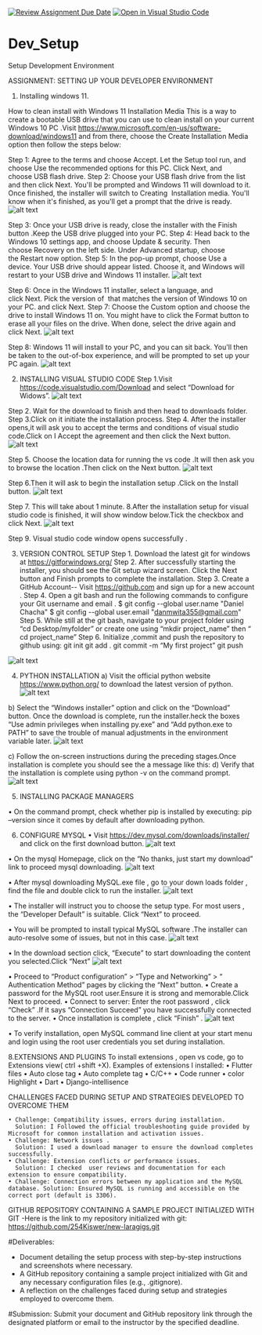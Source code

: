 [![Review Assignment Due Date](https://classroom.github.com/assets/deadline-readme-button-24ddc0f5d75046c5622901739e7c5dd533143b0c8e959d652212380cedb1ea36.svg)](https://classroom.github.com/a/vbnbTt5m)
[![Open in Visual Studio Code](https://classroom.github.com/assets/open-in-vscode-718a45dd9cf7e7f842a935f5ebbe5719a5e09af4491e668f4dbf3b35d5cca122.svg)](https://classroom.github.com/online_ide?assignment_repo_id=15263043&assignment_repo_type=AssignmentRepo)
# Dev_Setup
Setup Development Environment

ASSIGNMENT: SETTING UP YOUR DEVELOPER ENVIRONMENT

1. Installing windows 11.

How to clean install with Windows 11 Installation Media
This is a way to create a bootable USB drive that you can use to clean install on your current Windows 10 PC .Visit https://www.microsoft.com/en-us/software-download/windows11  and from there, choose the Create Installation Media option then follow the steps below:

Step 1: Agree to the terms and choose Accept. Let the Setup tool run, and choose Use the recommended options for this PC. Click Next, and choose USB flash drive.
Step 2: Choose your USB flash drive from the list and then click Next. You'll be prompted and Windows 11 will download to it. Once finished, the installer will switch to Creating  Installation media. You'll know when it's finished, as you'll get a prompt that the drive is ready.
![alt text](image-0.png)

Step 3: Once your USB drive is ready, close the installer with the Finish button .Keep the USB drive plugged into your PC.
Step 4: Head back to the Windows 10 settings app, and choose Update & security. Then choose Recovery on the left side. Under Advanced startup, choose the Restart now option.
Step 5: In the pop-up prompt, choose Use a device. Your USB drive should appear listed. Choose it, and Windows will restart to your USB drive and Windows 11 installer. 
![alt text](image-1.png)

Step 6: Once in the Windows 11 installer, select a language, and click Next. Pick the version of  that matches the version of Windows 10 on your PC. and click Next.
Step 7: Choose the Custom option and choose the drive to install Windows 11 on. You might have to click the Format button to erase all your files on the drive. When done, select the drive again and click Next.
![alt text](image-2.png)

Step 8: Windows 11 will install to your PC, and you can sit back. You'll then be taken to the out-of-box experience, and will be prompted to set up your PC again.
![alt text](image-3.png)

2. INSTALLING VISUAL STUDIO CODE
Step 1.Visit  https://code.visualstudio.com/Download  and select “Download for Widows”.
![alt text](image-4.png)

Step 2. Wait for the download to finish and then head to downloads folder.
Step 3.Click on it initiate the installation process.
Step 4. After the installer opens,it will ask you to accept the terms and conditions of visual studio code.Click on I Accept the agreement  and then click the Next button.
![alt text](image-5.png)

Step 5. Choose the location data for running the vs code .It will then ask you to browse the location .Then click on the Next button.
![alt text](image-6.png)

Step 6.Then it will ask to begin the installation setup .Click on the Install button.
![alt text](image-7.png)

Step 7. This will take about 1 minute.
8.After the installation setup for visual studio code is finished, it will show window below.Tick the checkbox and click Next.
![alt text](image-8.png)

Step 9. Visual studio code window opens successfully .


3. VERSION CONTROL SETUP
Step 1. Download the latest git for windows at https://gitforwindows.org/ 
Step 2. After successfully starting the installer, you should see the Git setup wizard screen. Click the Next button and Finish prompts to complete the installation.
Step 3. Create a GitHub Account-- Visit https://github.com  and sign up for a new account .
Step 4. Open a git bash  and run the following commands to configure your Git username and email . 
$ git config --global user.name "Daniel  Chacha"
$ git config --global user.email "danmwita355@gmail.com"
Step 5. While still at the git bash, navigate to your project folder using “cd Desktop/myfolder” or create one using      “mkdir project_name” then “ cd project_name”
Step 6. Initialize ,commit and push the repository to github using:
git init
git add .
git commit -m “My first project”
git push

![alt text](image-9.png)

4. PYTHON INSTALLATION
a) Visit the official python website https://www.python.org/ to download the latest version of python.
![alt text](image-10.png)


b) Select the “Windows installer” option and click on the “Download” button. Once the download is complete, run the installer.heck the boxes “Use admin privileges when installing py.exe” and “Add python.exe to PATH” to save the trouble of manual adjustments in the environment variable later.
![alt text](image-11.png)


c) Follow the on-screen instructions during the preceding stages.Once installation is complete you should see the a message like this:
d) Verify that the installation is complete using python -v   on the command prompt.
![alt text](image-12.png)


5. INSTALLING PACKAGE MANAGERS

• On the command prompt, check whether  pip is installed by executing:
pip –version   since it comes by default after downloading python.

6. CONFIGURE MYSQL
• Visit https://dev.mysql.com/downloads/installer/ and click on the first download button.
![alt text](image-13.png)


• On the mysql Homepage, click on the “No thanks, just start my download” link to proceed mysql downloading.
![alt text](image-14.png)

• After mysql downloading MySQL.exe file , go to your down	loads folder , find the file and double click to run the installer.
![alt text](image-15.png)

• The installer will instruct you to choose the setup type. For most users , the “Developer Default” is suitable. Click “Next” to proceed.

• You will be prompted to install typical MySQL software .The installer can auto-resolve some of issues, but not in this case.
![alt text](image-16.png)


• In the download section click, “Execute” to start downloading the content you selected.Click “Next”
![alt text](image-17.png)


• Proceed to 	“Product configuration” > “Type and Networking” > “ Authentication Method” pages by clicking the “Next” button.
• Create  a password for the MySQL root user.Ensure it is strong and memorable.Click Next to proceed.
• Connect to server: Enter the root password , click “Check” .If it says “Connection Succeed” you have successfully connected to the server.
• Once installation is complete , click “Finish” .
![alt text](image-18.png)


• To verify installation, open MySQL  command line client  at your start menu  and login using the root user credentials you set during installation.


8.EXTENSIONS AND PLUGINS
To install extensions , open vs code,  go to Extensions view( ctrl +shift +X).
Examples of extensions I installed:
    • Flutter files
    • Auto close tag
    • Auto complete tag
    • C/C++
    • Code runner
    • color Highlight
    • Dart
    • Django-intellisence 

CHALLENGES FACED DURING SETUP AND STRATEGIES DEVELOPED TO OVERCOME THEM

    • Challenge: Compatibility issues, errors during installation.
      Solution: I Followed the official troubleshooting guide provided by Microsoft for common installation and activation issues.
    • Challenge: Network issues .
      Solution: I used a download manager to ensure the download completes successfully. 
    • Challenge: Extension conflicts or performance issues. 
      Solution: I checked  user reviews and documentation for each extension to ensure compatibility.
    • Challenge: Connection errors between my application and the MySQL database. Solution: Ensured MySQL is running and accessible on the correct port (default is 3306).

   


   GITHUB REPOSITORY CONTAINING A SAMPLE PROJECT INITIALIZED WITH GIT
   -Here is the link to my repository initialized with git:
   https://github.com/254Kiswer/new-laragigs.git



#Deliverables:
- Document detailing the setup process with step-by-step instructions and screenshots where necessary.
- A GitHub repository containing a sample project initialized with Git and any necessary configuration files (e.g., .gitignore).
- A reflection on the challenges faced during setup and strategies employed to overcome them.

#Submission:
Submit your document and GitHub repository link through the designated platform or email to the instructor by the specified deadline.




